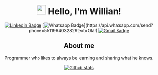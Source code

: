 <div style="text-align:center">

# <img src="https://media.giphy.com/media/hvRJCLFzcasrR4ia7z/giphy.gif" width="30px"> Hello, I'm Willian!

[![Linkedin Badge](https://img.shields.io/badge/-LinkedIn-blue?style=flat-square&logo=Linkedin&logoColor=white&link=https://www.linkedin.com/in/matheussousaf/)](https://www.linkedin.com/in/willian-emboava-de-oliveira-20b82414b/)
[![Whatsapp Badge](https://img.shields.io/badge/-Whatsapp-4CA143?style=flat-square&labelColor=4CA143&logo=whatsapp&logoColor=white&link=https://api.whatsapp.com/send?phone=5583998949349&text=Olá!)](https://api.whatsapp.com/send?phone=5511964032829text=Olá!)
[![Gmail Badge](https://img.shields.io/badge/-Gmail-c14438?style=flat-square&logo=Gmail&logoColor=white&link=mailto:matheussousaf.js@gmail.com)](mailto:w.emboava.o@gmail.com)


## About me
Programmer who likes to always be learning and sharing what he knows.


[![Github stats](https://github-readme-stats.vercel.app/api?username=wemboava&hide_title=true&include_all_commits=true&count_private=true&hide=issues&show_icons=true&theme=graywhite&title_color=03a9f4)](https://github.com/wemboava)
